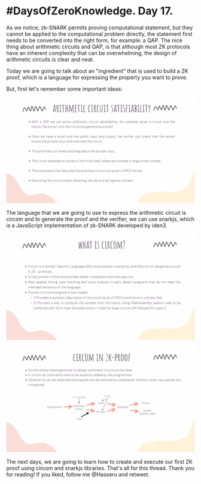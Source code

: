 # #DaysOfZeroKnowledge. Day 17.

As we notice, zk-SNARK permits proving computational statement, but they cannot be applied to the computational problem directly, the statement first needs to be converted into the right form, for example: a QAP. The nice thing about arithmetic circuits and QAP, is that although most ZK protocols have an inherent complexity that can be overwhelming, the design of arithmetic circuits is clear and neat.

Today we are going to talk about an "ingredient" that is used to build a ZK proof, which is a language for expressing the property you want to prove.

But, first let's remember some important ideas:

![Arithmetic Circuit Satisfiability](https://raw.githubusercontent.com/hasselalcala/DaysOfZeroKnowledge/main/images/zksnark_27.png)

The language that we are going to use to express the arithmetic circuit is circom and to generate the proof and the verifier, we can use snarkjs, which is a JavaScript implementation of zk-SNARK developed by iden3.

![What is circom?](https://raw.githubusercontent.com/hasselalcala/DaysOfZeroKnowledge/main/images/zksnark_28.png)

![circom in zk-proof](https://raw.githubusercontent.com/hasselalcala/DaysOfZeroKnowledge/main/images/zksnark_29.png)

The next days, we are going to learn how to create and execute our first ZK proof using circom and snarkjs libraries. That's all for this thread. Thank you for reading! If you liked, follow me @Hasseru and retweet.
